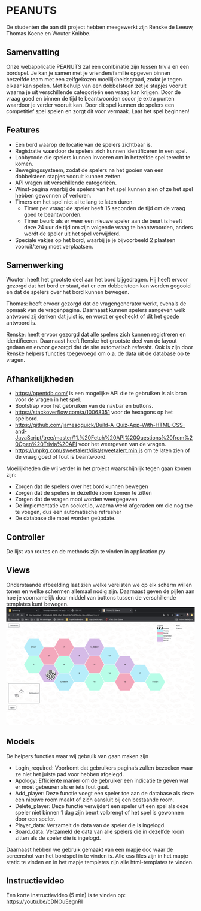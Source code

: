 # PEANUTS

De studenten die aan dit project hebben meegewerkt zijn Renske de Leeuw, Thomas Koene en Wouter Knibbe.

## Samenvatting
Onze webapplicatie PEANUTS zal een combinatie zijn tussen trivia en een bordspel. Je kan je samen met je vrienden/familie opgeven binnen hetzelfde team met een zelfgekozen moeilijkheidsgraad, zodat je tegen elkaar kan spelen. Met behulp van een dobbelsteen zet je stapjes vooruit waarna je uit verschillende categorieën een vraag kan krijgen. Door de vraag goed en binnen de tijd te beantwoorden scoor je extra punten waardoor je verder vooruit kan. Door dit spel kunnen de spelers een competitief spel spelen en zorgt dit voor vermaak. Laat het spel beginnen!

## Features
- Een bord waarop de locatie van de spelers zichtbaar is.
- Registratie waardoor de spelers zich kunnen identificeren in een spel.
- Lobbycode die spelers kunnen invoeren om in hetzelfde spel terecht te komen.
- Bewegingssysteem, zodat de spelers na het gooien van een dobbelsteen stapjes vooruit kunnen zetten.
- API vragen uit verschillende categorieën.
- Winst-pagina waarbij de spelers van het spel kunnen zien of ze het spel hebben gewonnen of verloren.
- Timers om het spel niet al te lang te laten duren.
  - Timer per vraag: de speler heeft 15 seconden de tijd om de vraag goed te beantwoorden.
  - Timer beurt: als er weer een nieuwe speler aan de beurt is heeft deze 24 uur de tijd om zijn volgende vraag te    beantwoorden, anders wordt de speler uit het spel verwijderd.
- Speciale vakjes op het bord, waarbij je je bijvoorbeeld 2 plaatsen vooruit/terug moet verplaatsen.

## Samenwerking
Wouter: heeft het grootste deel aan het bord bijgedragen. Hij heeft ervoor gezorgd dat het bord er staat, dat er een dobbelsteen kan worden gegooid en dat de spelers over het bord kunnen bewegen.

Thomas: heeft ervoor gezorgd dat de vragengenerator werkt, evenals de opmaak van de vragenpagina. Daarnaast kunnen spelers aangeven welk antwoord zij denken dat juist is, en wordt er gecheckt of dit het goede antwoord is.

Renske: heeft ervoor gezorgd dat alle spelers zich kunnen registreren en identificeren. Daarnaast heeft Renske het grootste deel van de layout gedaan en ervoor gezorgd dat de site automatisch refresht. Ook is zijn door Renske helpers functies toegevoegd om o.a. de data uit de database op te vragen.

## Afhankelijkheden
- <https://opentdb.com/> is een mogelijke API die te gebruiken is als bron voor de vragen in het spel.
- Bootstrap voor het gebruiken van de navbar en buttons.
- <https://stackoverflow.com/a/10068351> voor de hexagons op het spelbord.
- <https://github.com/jamesqquick/Build-A-Quiz-App-With-HTML-CSS-and-JavaScript/tree/master/11.%20Fetch%20API%20Questions%20from%20Open%20Trivia%20API> voor het weergeven van de vragen.
- <https://unpkg.com/sweetalert/dist/sweetalert.min.js> om te laten zien of de vraag goed of fout is beantwoord.

Moeilijkheden die wij verder in het project waarschijnlijk tegen gaan komen zijn:
- Zorgen dat de spelers over het bord kunnen bewegen
- Zorgen dat de spelers in dezelfde room komen te zitten
- Zorgen dat de vragen mooi worden weergegeven
- De implementatie van socket.io, waarna werd afgeraden om die nog toe te voegen, dus een automatische refresher
- De database die moet worden geüpdate.

## Controller
De lijst van routes en de methods zijn te vinden in application.py

## Views
Onderstaande afbeelding laat zien welke vereisten we op elk scherm willen tonen en welke schermen allemaal nodig zijn. Daarnaast geven de pijlen aan hoe je voornamelijk door middel van buttons tussen de verschillende templates kunt bewegen.
![Bekijk een screenshot van de website](webIK/doc/Board.png)

## Models
De helpers functies waar wij gebruik van gaan maken zijn
- Login_required: Voorkomt dat gebruikers pagina’s zullen bezoeken waar ze niet het juiste pad voor hebben afgelegd.
- Apology: Efficiënte manier om de gebruiker een indicatie te geven wat er moet gebeuren als er iets fout gaat.
- Add_player: Deze functie voegt een speler toe aan de database als deze een nieuwe room maakt of zich aansluit bij een bestaande room.
- Delete_player: Deze functie verwijdert een speler uit een spel als deze speler niet binnen 1 dag zijn beurt volbrengt of het spel is gewonnen door een speler.
- Player_data: Verzamelt de data van de speler die is ingelogd.
- Board_data: Verzameld de data van alle spelers die in dezelfde room zitten als de speler die is ingelogd.

Daarnaast hebben we gebruik gemaakt van een mapje doc waar de screenshot van het bordspel in te vinden is. Alle css files zijn in het mapje static te vinden en in het mapje templates zijn alle html-templates te vinden.

## Instructievideo
Een korte instructievideo (5 min) is te vinden op: https://youtu.be/cDNOuEegnRI
